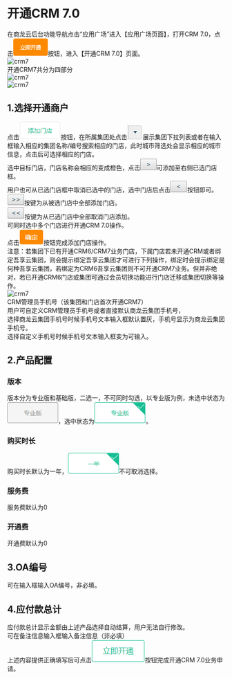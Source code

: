 # 开通CRM 7.0                      
在商龙云后台功能导航点击“应用广场”进入【应用广场页面】，打开CRM 7.0，点击![crm7](picture\\CRM7\\1.png)按钮，进入【开通CRM 7.0】页面。  
![crm7](picture\\CRM7\\2.png=500-)  
开通CRM7共分为四部分  
![crm7](picture\\CRM7\\3.png=500-)  
![crm7](picture\\CRM7\\4.png=500-)    

## 1.选择开通商户
点击![crm7](picture\\CRM7\\5.png)按钮，在所属集团处点击![crm7](picture\\CRM7\\6.png)展示集团下拉列表或者在输入框输入相应的集团名称/编号搜索相应的门店，此时城市筛选处会显示相应的城市信息，点击后可选择相应的门店。  
选中目标门店，门店名称会相应的变成橙色，点击![crm7](picture\\CRM7\\7.png)可添加至右侧已选门店框。  
用户也可从已选门店框中取消已选中的门店，选中门店后点击![crm7](picture\\CRM7\\8.png)按钮即可。  
![crm7](picture\\CRM7\\9.png)按键为从被选门店中全部添加门店。  
![crm7](picture\\CRM7\\10.png)按键为从已选门店中全部取消门店添加。  
可同时选中多个门店进行开通CRM 7.0操作。  
点击![crm7](picture\\CRM7\\11.png)按钮完成添加门店操作。  
注意：若集团下已有开通CRM6/CRM7业务门店，下属门店若未开通CRM或者绑定吾享云集团，则会提示绑定吾享云集团才可进行下列操作，绑定时会提示绑定是何种吾享云集团，若绑定为CRM6吾享云集团则不可开通CRM7业务。但并非绝对，若已开通CRM6门店或集团可通过会员切换功能进行门店迁移或集团切换等操作。  
![crm7](picture\\CRM7\\12.png=500-)    
CRM管理员手机号（该集团和门店首次开通CRM7）  
用户可自定义CRM管理员手机号或者直接默认商龙云集团手机号，  
选择商龙云集团手机号时候手机号文本输入框默认置灰，手机号显示为商龙云集团手机号。  
选择自定义手机号时候手机号文本输入框变为可输入。  

## 2.产品配置
### 版本
版本分为专业版和基础版，二选一，不可同时勾选，以专业版为例，未选中状态为![crm7](picture\\CRM7\\13.png)，选中状态为![crm7](picture\\CRM7\\14.png)。
### 购买时长
购买时长默认为一年，![crm7](picture\\CRM7\\15.png)不可取消选择。
### 服务费
服务费默认为0
### 开通费
开通费默认为0
## 3.OA编号
可在输入框输入OA编号，非必填。
## 4.应付款总计
应付款总计显示金额由上述产品选择自动结算，用户无法自行修改。  
可在备注信息输入框输入备注信息（非必填）  
上述内容提供正确填写后可点击![crm7](picture\\CRM7\\16.png)按钮完成开通CRM 7.0业务申请。  